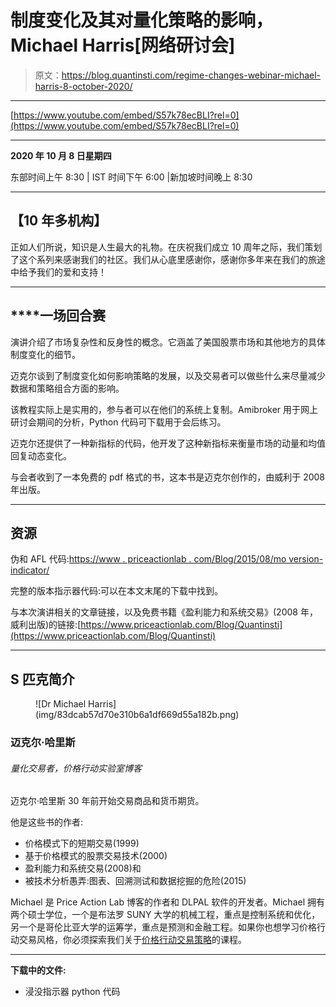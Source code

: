 # 制度变化及其对量化策略的影响，Michael Harris[网络研讨会]

> 原文：<https://blog.quantinsti.com/regime-changes-webinar-michael-harris-8-october-2020/>

* * *

[https://www.youtube.com/embed/S57k78ecBLI?rel=0](https://www.youtube.com/embed/S57k78ecBLI?rel=0)

* * *

**2020 年 10 月 8 日星期四**

东部时间上午 8:30 | IST 时间下午 6:00 |新加坡时间晚上 8:30

* * *

## ****【10 年多机构】****

正如人们所说，知识是人生最大的礼物。在庆祝我们成立 10 周年之际，我们策划了这个系列来感谢我们的社区。我们从心底里感谢你，感谢你多年来在我们的旅途中给予我们的爱和支持！

* * *

## ****一场**回合赛**

演讲介绍了市场复杂性和反身性的概念。它涵盖了美国股票市场和其他地方的具体制度变化的细节。

迈克尔谈到了制度变化如何影响策略的发展，以及交易者可以做些什么来尽量减少数据和策略组合方面的影响。

该教程实际上是实用的，参与者可以在他们的系统上复制。Amibroker 用于网上研讨会期间的分析，Python 代码可下载用于会后练习。

迈克尔还提供了一种新指标的代码，他开发了这种新指标来衡量市场的动量和均值回复动态变化。

与会者收到了一本免费的 pdf 格式的书，这本书是迈克尔创作的，由威利于 2008 年出版。

* * *

## **资源**

伪和 AFL 代码:[https://www . priceactionlab . com/Blog/2015/08/mo version-indicator/](https://www.priceactionlab.com/Blog/2015/08/momersion-indicator/)

完整的版本指示器代码:可以在本文末尾的下载中找到。

与本次演讲相关的文章链接，以及免费书籍《盈利能力和系统交易》(2008 年，威利出版)的链接:[https://www.priceactionlab.com/Blog/Quantinsti](https://www.priceactionlab.com/Blog/Quantinsti)

* * *

## ****S** 匹克简介**

<figure class="kg-card kg-image-card">![Dr Michael Harris](img/83dcab57d70e310b6a1df669d55a182b.png)</figure>

### 迈克尔·哈里斯

###### 量化交易者，价格行动实验室博客

迈克尔·哈里斯 30 年前开始交易商品和货币期货。

他是这些书的作者:

*   价格模式下的短期交易(1999)
*   基于价格模式的股票交易技术(2000)
*   盈利能力和系统交易(2008)和
*   被技术分析愚弄:图表、回溯测试和数据挖掘的危险(2015)

Michael 是 Price Action Lab 博客的作者和 DLPAL 软件的开发者。Michael 拥有两个硕士学位，一个是布法罗 SUNY 大学的机械工程，重点是控制系统和优化，另一个是哥伦比亚大学的运筹学，重点是预测和金融工程。如果你也想学习价格行动交易风格，你必须探索我们关于[价格行动交易策略](https://quantra.quantinsti.com/course/price-action-trading-strategies)的课程。

* * *

**下载中的文件:**

*   浸没指示器 python 代码